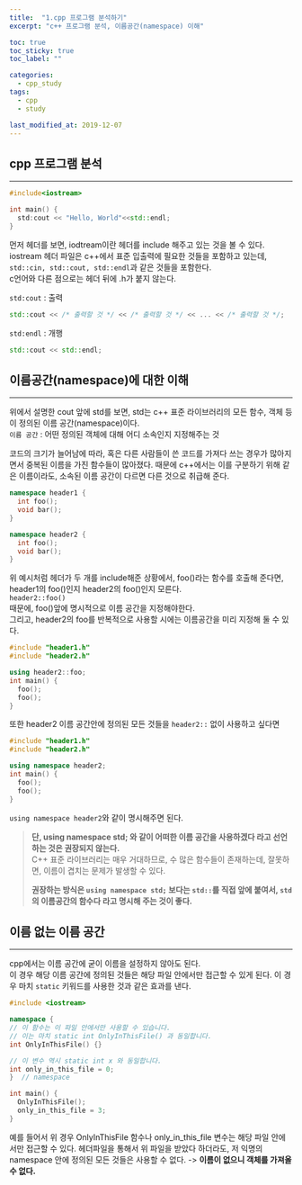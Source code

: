```yaml
---
title:  "1.cpp 프로그램 분석하기"
excerpt: "c++ 프로그램 분석, 이름공간(namespace) 이해"

toc: true
toc_sticky: true
toc_label: ""

categories:
  - cpp_study
tags:
  - cpp
  - study

last_modified_at: 2019-12-07  
---
```


## cpp 프로그램 분석

- - -

```cpp
#include<iostream>

int main() {
  std:cout << "Hello, World"<<std::endl;
}
```  

먼저 헤더를 보면, iodtream이란 헤더를 include 해주고 있는 것을 볼 수 있다.  
iostream 헤더 파일은 c++에서 표준 입출력에 필요한 것들을 포함하고 있는데,  
`std::cin, std::cout, std::endl`과 같은 것들을 포함한다.  
c언어와 다른 점으로는 헤더 뒤에 .h가 붙지 않는다.  

`std:cout` : 출력  

```cpp
std::cout << /* 출력할 것 */ << /* 출력할 것 */ << ... << /* 출력할 것 */;
```

`std:endl` : 개행  

```cpp  
std::cout << std::endl;
```

## 이름공간(namespace)에 대한 이해

- - -  

위에서 설명한 cout 앞에 std를 보면, std는 c++ 표준 라이브러리의 모든 함수, 객체 등이 정의된 이름 공간(namespace)이다.  
`이름 공간` : 어떤 정의된 객체에 대해 어디 소속인지 지정해주는 것  

코드의 크기가 늘어남에 따라, 혹은 다른 사람들이 쓴 코드를 가져다 쓰는 경우가 많아지면서 중복된 이름을 가진 함수들이 많아졌다. 때문에 c++에서는 이를 구분하기 위해 같은 이름이라도, 소속된 이름 공간이 다르면 다른 것으로 취급해 준다.

```cpp
namespace header1 {
  int foo();
  void bar();
}
```  

```cpp
namespace header2 {
  int foo();
  void bar();
}
```

위 예시처럼 헤더가 두 개를 include해준 상황에서, foo()라는 함수를 호출해 준다면, header1의 foo()인지 header2의 foo()인지 모른다.  
```header2::foo()```  
때문에, foo()앞에 명시적으로 이름 공간을 지정해야한다.  
그리고, header2의 foo를 반복적으로 사용할 시에는 이름공간을 미리 지정해 둘 수 있다.  

```cpp
#include "header1.h"
#include "header2.h"

using header2::foo;
int main() {
  foo();
  foo();
}
```

또한 header2 이름 공간안에 정의된 모든 것들을 `header2::` 없이 사용하고 싶다면

```cpp
#include "header1.h"
#include "header2.h"

using namespace header2;
int main() {
  foo();
  foo();
}
```

`using namespace header2`와 같이 명시해주면 된다.  
> **단, using namespace std; 와 같이 어떠한 이름 공간을 사용하겠다 라고 선언하는 것은 권장되지 않는다.**  
> C++ 표준 라이브러리는 매우 거대하므로, 수 많은 함수들이 존재하는데, 잘못하면, 이름이 겹치는 문제가 발생할 수 있다.  
>  
> **권장하는 방식은 `using namespace std;` 보다는 `std::`를 직접 앞에 붙여서, `std`의 이름공간의 함수다 라고 명시해 주는 것이 좋다.**  

## 이름 없는 이름 공간

- - -

cpp에서는 이름 공간에 굳이 이름을 설정하지 않아도 된다.  
이 경우 해당 이름 공간에 정의된 것들은 해당 파일 안에서만 접근할 수 있게 된다. 이 경우 마치 `static` 키워드를 사용한 것과 같은 효과를 낸다.

```cpp
#include <iostream>

namespace {
// 이 함수는 이 파일 안에서만 사용할 수 있습니다.
// 이는 마치 static int OnlyInThisFile() 과 동일합니다.
int OnlyInThisFile() {}

// 이 변수 역시 static int x 와 동일합니다.
int only_in_this_file = 0;
}  // namespace

int main() {
  OnlyInThisFile();
  only_in_this_file = 3;
}
```

예를 들어서 위 경우 OnlyInThisFile 함수나 only_in_this_file 변수는 해당 파일 안에서만 접근할 수 있다. 헤더파일을 통해서 위 파일을 받았다 하더라도, 저 익명의 namespace 안에 정의된 모든 것들은 사용할 수 없다. -> **이름이 없으니 객체를 가져올수 없다.**
